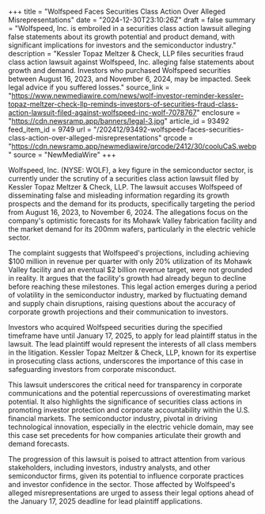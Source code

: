 +++
title = "Wolfspeed Faces Securities Class Action Over Alleged Misrepresentations"
date = "2024-12-30T23:10:26Z"
draft = false
summary = "Wolfspeed, Inc. is embroiled in a securities class action lawsuit alleging false statements about its growth potential and product demand, with significant implications for investors and the semiconductor industry."
description = "Kessler Topaz Meltzer & Check, LLP files securities fraud class action lawsuit against Wolfspeed, Inc. alleging false statements about growth and demand. Investors who purchased Wolfspeed securities between August 16, 2023, and November 6, 2024, may be impacted. Seek legal advice if you suffered losses."
source_link = "https://www.newmediawire.com/news/wolf-investor-reminder-kessler-topaz-meltzer-check-llp-reminds-investors-of-securities-fraud-class-action-lawsuit-filed-against-wolfspeed-inc-wolf-7078767"
enclosure = "https://cdn.newsramp.app/banners/legal-3.jpg"
article_id = 93492
feed_item_id = 9749
url = "/202412/93492-wolfspeed-faces-securities-class-action-over-alleged-misrepresentations"
qrcode = "https://cdn.newsramp.app/newmediawire/qrcode/2412/30/cooluCaS.webp"
source = "NewMediaWire"
+++

<p>Wolfspeed, Inc. (NYSE: WOLF), a key figure in the semiconductor sector, is currently under the scrutiny of a securities class action lawsuit filed by Kessler Topaz Meltzer & Check, LLP. The lawsuit accuses Wolfspeed of disseminating false and misleading information regarding its growth prospects and the demand for its products, specifically targeting the period from August 16, 2023, to November 6, 2024. The allegations focus on the company's optimistic forecasts for its Mohawk Valley fabrication facility and the market demand for its 200mm wafers, particularly in the electric vehicle sector.</p><p>The complaint suggests that Wolfspeed's projections, including achieving $100 million in revenue per quarter with only 20% utilization of its Mohawk Valley facility and an eventual $2 billion revenue target, were not grounded in reality. It argues that the facility's growth had already begun to decline before reaching these milestones. This legal action emerges during a period of volatility in the semiconductor industry, marked by fluctuating demand and supply chain disruptions, raising questions about the accuracy of corporate growth projections and their communication to investors.</p><p>Investors who acquired Wolfspeed securities during the specified timeframe have until January 17, 2025, to apply for lead plaintiff status in the lawsuit. The lead plaintiff would represent the interests of all class members in the litigation. Kessler Topaz Meltzer & Check, LLP, known for its expertise in prosecuting class actions, underscores the importance of this case in safeguarding investors from corporate misconduct.</p><p>This lawsuit underscores the critical need for transparency in corporate communications and the potential repercussions of overestimating market potential. It also highlights the significance of securities class actions in promoting investor protection and corporate accountability within the U.S. financial markets. The semiconductor industry, pivotal in driving technological innovation, especially in the electric vehicle domain, may see this case set precedents for how companies articulate their growth and demand forecasts.</p><p>The progression of this lawsuit is poised to attract attention from various stakeholders, including investors, industry analysts, and other semiconductor firms, given its potential to influence corporate practices and investor confidence in the sector. Those affected by Wolfspeed's alleged misrepresentations are urged to assess their legal options ahead of the January 17, 2025 deadline for lead plaintiff applications.</p>